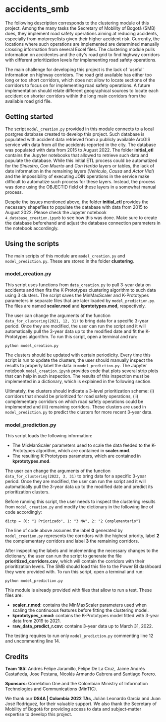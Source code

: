 # accidents_smb

The following description corresponds to the clustering module of this project. Among the many tasks the Secretary of Mobility of Bogotá (SMB) does, they implement road safety operations aiming at reducing accidents, especially from motorcyclists given their higher accident risk. Currently, the locations where such operations are implemented are determined manually crossing information from several Excel files. The clustering module pulls information on accidentes and the city's road grid to find highway corridors with different prioritization levels for implementing road safety operations.

The main challenge for developing this project is the lack of 'useful' information on highway corridors. The road grid available has either too long or too short corridors, which does not allow to locate sections of the corridors to focus on for implementing road safety operations. A future implementation should relate different geographical sources to locate each accident on shorter corridors within the long main corridors from the available road grid file.
 
## Getting started

The script `model_creation.py` provided in this module connects to a local postgres database created to develop this project. Such database is populated with accident data retrieved from a publicly available ArcGIS service with data from all the accidents reported in the city. The database was populated with data from 2015 to August 2022. The folder **initial_etl** contains the Jupyter notebooks that allowed to retrieve such data and populate the database. While this initial ETL process could be automatized for the *Siniestro*, *Con Muerto* and *Con Herido* layers or tables, the lack of date information in the remaining layers (*Vehiculo*, *Causa* and *Actor Vial*) and the impossibility of executing JOIN operations in the service make difficult to automatize such process for these layers. Instead, the process was done using the OBJECTID field of these layers in a somewhat manual process. 

Despite the issues mentioned above, the folder **initial_etl** provides the necessary shapefiles to populate the database with data from 2015 to August 2022. Please check the Jupyter notebook `4_database_creation.ipynb` to see how this was done. Make sure to create the database beforehand and adjust the database connection parameters in the notebook accordingly. 

## Using the scripts

The main scripts of this module are `model_creation.py` and `model_prediction.py`. These are stored in the folder **clustering**.

### model_creation.py

This script uses functions from `data_creation.py` to pull 3-year data on accidents and then fits the K-Prototypes clustering algorithm to such data using 3 clusters. The script saves the MinMaxScaler and K-Prototypes parameters in separate files that are later loaded by `model_prediction.py`. The files are named **scaler.mod** and **kprototypes.mod**, respectively.

The user can change the arguments of the function `data_for_clustering(2021, 12, 31)` to bring data for a specific 3-year period. Once they are modified, the user can run the script and it will automatically pull the 3-year data up to the modified date and fit the K-Prototypes algorithm. To run this script, open a terminal and run:

```
python model_creation.py
```

The clusters should be updated with certain periodicity. Every time this script is run to update the clusters, the user should manually inspect the results to properly label the data in `model_prediction.py`. The Jupyter notebook `model_creation.ipynb` provides code that plots several strip plots that can help in such inspection. The results of this inspection must be implemented in a dictionary, which is explained in the following section.

Ultimately, the clusters should indicate a 3-level prioritization scheme: (i) corridors that should be prioritized for road safety operations, (ii) complementary corridors on which road safety operations could be implemented and (iii) remaining corridors. These clusters are used in `model_prediction.py` to predict the clusters for more recent 3-year data.

### model_prediction.py

This script loads the following information:

* The MixManScaler parameters used to scale the data feeded to the K-Prototypes algorithm, which are contained in **scaler.mod**.
* The resulting K-Prototypes parameters, which are contained in **kprototypes.mod**.

The user can change the arguments of the function `data_for_clustering(2022, 3, 31)` to bring data for a specific 3-year period. Once they are modified, the user can run the script and it will automatically pull the 3-year data up to the modified date and predict its prioritization clusters. 

Before running this script, the user needs to inspect the clustering results from `model_creation.py` and modify the dictionary in the following line of code accordingly:

```
dictp = {0: "1 Priorizado", 1: "3 NA", 2: "2 Complementario"}
```

The line of code above assumes the label **0** generated by `model_creation.py` represents the corridors with the highest priority, label **2** the complementary corridors and label **3** the remaining corridors.

After inspecting the labels and implementing the necessary changes to the dictionary, the user can run the script to generate the file **prioritized_corridors.csv**, which will contain the corridors with their prioritization levels. The SMB should load this file to the Power BI dashboard they were provided with. To run this script, open a terminal and run:

```
python model_prediction.py
``` 

This module is already provided with files that allow to run a test. These files are:

* **scaler_r.mod:** contains the MinMaxScaler parameters used when scaling the continuous features before fitting the clustering model.
* **kprototypes_r.mod:** contains the K-Prototypes model fitted with 3-year data from 2019 to 2021.
* **raw_data_predict_r.csv:** contains 3-year data up to March 31, 2022.

The testing requires to run only `model_prediction.py` commenting line 12 and uncommenting line 14.

## Credits

**Team 185:** Andrés Felipe Jaramillo, Felipe De La Cruz, Jaime Andrés Castañeda, Jose Pestana, Nicolás Armando Cabrera and Santiago Forero.

**Sponsors:** Correlation One and the Colombian Ministry of Information Technologies and Communications (MinTIC).

We thank our **DS4A | Colombia 2022 TAs**, Julián Leonardo García and Juan José Rodríguez, for their valuable support. We also thank the Secretary of Mobility of Bogotá for providing access to data and subject-matter expertise to develop this project.